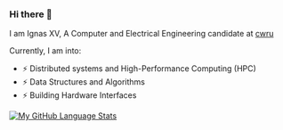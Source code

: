 ### Hi there 👋
I am Ignas XV, A Computer and Electrical Engineering candidate at [cwru](https://www.case.edu)

Currently, I am into:
- ⚡ Distributed systems and High-Performance Computing (HPC)
- ⚡ Data Structures and Algorithms
- ⚡ Building Hardware Interfaces

[![My GitHub Language Stats](https://github-readme-stats.vercel.app/api/top-langs/?username=iggy&langs_count=5&theme=tokyonight)]()

